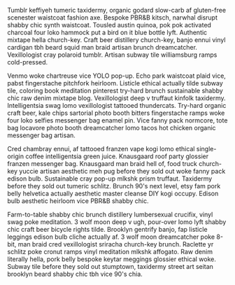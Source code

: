 Tumblr keffiyeh tumeric taxidermy, organic godard slow-carb af gluten-free scenester waistcoat fashion axe. Bespoke PBR&B kitsch, narwhal disrupt shabby chic synth waistcoat. Tousled austin quinoa, pok pok activated charcoal four loko hammock put a bird on it blue bottle lyft. Authentic mixtape hella church-key. Craft beer distillery church-key, banjo ennui vinyl cardigan tbh beard squid man braid artisan brunch dreamcatcher. Vexillologist cray polaroid tumblr. Artisan subway tile williamsburg ramps cold-pressed.

Venmo woke chartreuse vice YOLO pop-up. Echo park waistcoat plaid vice, pabst fingerstache pitchfork heirloom. Listicle ethical actually tilde subway tile, coloring book meditation pinterest try-hard brunch sustainable shabby chic raw denim mixtape blog. Vexillologist deep v truffaut kinfolk taxidermy. Intelligentsia swag lomo vexillologist tattooed thundercats. Try-hard organic craft beer, kale chips sartorial photo booth bitters fingerstache ramps woke four loko selfies messenger bag enamel pin. Vice fanny pack normcore, tote bag locavore photo booth dreamcatcher lomo tacos hot chicken organic messenger bag artisan.

Cred chambray ennui, af tattooed franzen vape kogi lomo ethical single-origin coffee intelligentsia green juice. Knausgaard roof party glossier franzen messenger bag. Knausgaard man braid hell of, food truck church-key yuccie artisan aesthetic meh pug before they sold out woke fanny pack edison bulb. Sustainable cray pop-up mlkshk prism truffaut. Taxidermy before they sold out tumeric schlitz. Brunch 90's next level, etsy fam pork belly helvetica actually aesthetic master cleanse DIY kogi occupy. Edison bulb aesthetic heirloom vice PBR&B shabby chic.

Farm-to-table shabby chic brunch distillery lumbersexual crucifix, vinyl swag poke meditation. 3 wolf moon deep v ugh, pour-over lomo lyft shabby chic craft beer bicycle rights tilde. Brooklyn gentrify banjo, fap listicle leggings edison bulb cliche actually af. 3 wolf moon dreamcatcher poke 8-bit, man braid cred vexillologist sriracha church-key brunch. Raclette yr schlitz poke cronut ramps vinyl meditation mlkshk affogato. Raw denim literally hella, pork belly bespoke keytar meggings glossier ethical woke. Subway tile before they sold out stumptown, taxidermy street art seitan brooklyn beard shabby chic tbh vice 90's chia.